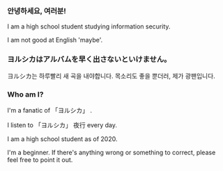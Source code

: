 ### 안녕하세요, 여러분!

I am a high school student studying information security.

I am not good at English 'maybe'.

### ヨルシカはアルバムを早く出さないといけません。
ヨルシカ는 하루빨리 새 곡을 내야합니다. 목소리도 좋을 뿐더러, 제가 광팬입니다.

### Who am I?

I'm a fanatic of 「ヨルシカ」 .

I listen to 「ヨルシカ」 夜行 every day.

I am a high school student as of 2020.


I'm a beginner. If there's anything wrong or something to correct, please feel free to point it out.

